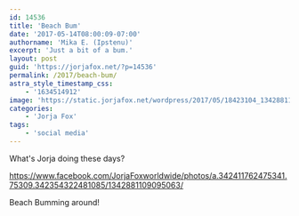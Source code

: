 ```yaml
---
id: 14536
title: 'Beach Bum'
date: '2017-05-14T08:00:09-07:00'
authorname: 'Mika E. (Ipstenu)'
excerpt: 'Just a bit of a bum.'
layout: post
guid: 'https://jorjafox.net/?p=14536'
permalink: /2017/beach-bum/
astra_style_timestamp_css:
    - '1634514912'
image: 'https://static.jorjafox.net/wordpress/2017/05/18423104_1342881109095063_5007099042020584233_o.jpg'
categories:
    - 'Jorja Fox'
tags:
    - 'social media'
---
```


What's Jorja doing these days?

https://www.facebook.com/JorjaFoxworldwide/photos/a.342411762475341.75309.342354322481085/1342881109095063/

Beach Bumming around!
